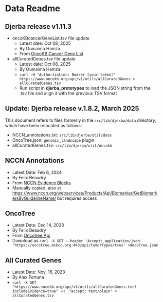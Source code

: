 # Data Readme

## Djerba release v1.11.3
- oncoKBcancerGeneList.tsv file update
  - Latest date: Oct 08, 2025 
  - By Oumaima Hamza
  - From [OncoKB Cancer Gene List](https://www.oncokb.org/cancer-genes)
- allCuratedGenes.tsv file update
  - Latest date: Oct 08, 2025 
  - By Oumaima Hamza
  - `curl -H "Authorization: Bearer [your token]" https://www.oncokb.org/api/v1/utils/allCuratedGenes > allCuratedGenes.tsv` 
  - Run script in **djerba_prototypes** to load the JSON string from the .tsv file and align it with the previous TSV format
  
## Update: Djerba release v.1.8.2, March 2025

This document refers to files formerly in the `src/lib/djerba/data` directory, which have been relocated as follows:
- NCCN_annotations.txt: `src/lib/djerba/util/data`
- OncoTree.json: `genomic_landscape` plugin
- allCuratedGenes.tsv: `src/lib/djerba/util/oncokb`


## NCCN Annotations
- Latest Date: Feb 6, 2024
- By Felix Beaudry
- From [NCCN Evidence Blocks](https://www.nccn.org/guidelines/guidelines-with-evidence-blocks)
- Manually copied, also at https://www.nccn.org/webservices/Products/Api/Biomarker/GetBiomarkersByGuidelineName/ but requires access

## OncoTree
- Latest Date: Dec 14, 2023
- By Felix Beaudry
- From [Oncotree Api](https://oncotree.mskcc.org/#/home?tab=api)
- Download as `curl -X GET --header 'Accept: application/json' 'https://oncotree.mskcc.org:443/api/tumorTypes/tree' >OncoTree.json`

## All Curated Genes
- Latest Date: Nov. 16, 2023
- By Alex Fortuna
- `curl -X GET "https://www.oncokb.org/api/v1/utils/allCuratedGenes.txt?includeEvidence=true" -H  "accept: text/plain" > allCuratedGenes.tsv`
